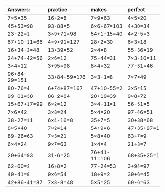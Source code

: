 | Answers: | practice | makes | perfect | ! |
| :--- | :--- | :--- | :--- | :--- |
| 7×5=35 | 16÷2=8 | 7×9=63 | 4×5=20 | 4×7=28 | 
| 45+53=98 | 93-88=5 | 6×6+67=103 | 4+30=34 | 5×7=35 | 
| 23-22=1 | 3×9+71=98 | 54+1-15=40 | 4×2-5=3 | 24-11=13 | 
| 67+10-11=66 | 4×9+91=127 | 28+2=30 | 6×3=18 | 54÷6=9 | 
| 16+34-2=48 | 13+39=52 | 2×4=8 | 55-36=19 | 77+47-85=39 | 
| 24+74-42=56 | 2×6=12 | 75-44=31 | 7×3-10=11 | 5×2-4=6 | 
| 3×4=12 | 3+95=98 | 8×4=32 | 77-31=46 | 8×9-27=45 | 
| 96+84-29=151 | 33+84+59=176 | 3×3-1=8 | 7×7=49 | 8×9=72 | 
| 80-76=4 | 6+74+87=167 | 47+10-55=2 | 3×5=15 | 53-11=42 | 
| 99-61=38 | 86-2=84 | 20+19=39 | 9×8=72 | 9×8+69=141 | 
| 15+67+17=99 | 6×2=12 | 3×4-11=1 | 56-51=5 | 6×5+68=98 | 
| 7×6=42 | 3×8=24 | 5×4=20 | 97-46=51 | 96-57=39 | 
| 38-27=11 | 6×4-16=8 | 35÷7=5 | 30+38=68 | 51+61+41=153 | 
| 8×5=40 | 7×2=14 | 54÷9=6 | 47+35+97=179 | 9×9=81 | 
| 89-26=63 | 7×3=21 | 5×8=40 | 63÷7=9 | 72÷9=8 | 
| 6×4=24 | 9×7=63 | 1×4=4 | 21÷3=7 | 5×2+89=99 | 
| 29+64=93 | 31-6=25 | 76+41-11=106 | 68+35+25=128 | 48÷6=8 | 
| 62-60=2 | 16÷8=2 | 77-24=53 | 3+94=97 | 28+31=59 | 
| 49-41=8 | 9×6=54 | 18÷9=2 | 39+6=45 | 69+58-5=122 | 
| 42+86-41=87 | 7×8-8=48 | 5×5=25 | 69-6=63 | 22+67+30=119 | 
